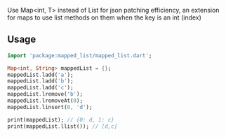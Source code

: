 Use Map<int, T> instead of List<T> for json patching efficiency, an extension for maps to use list methods on them when the key is an int (index)

## Usage

```dart
import 'package:mapped_list/mapped_list.dart';  

Map<int, String> mappedList = {};
mappedList.ladd('a');
mappedList.ladd('b');
mappedList.ladd('c');
mappedList.lremove('b');
mappedList.lremoveAt(0);
mappedList.linsert(0, 'd');

print(mappedList); // {0: d, 1: c}
print(mappedList.llist()); // [d,c]
```